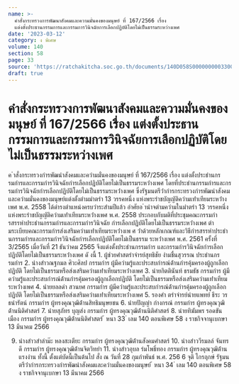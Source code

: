 ```yaml
---
name: >-
  คำสั่งกระทรวงการพัฒนาสังคมและความมั่นคงของมนุษย์ ที่ 167/2566 เรื่อง
  แต่งตั้งประธานกรรมการและกรรมการวินิจฉัยการเลือกปฏิบัติโดยไม่เป็นธรรมระหว่างเพศ
date: '2023-03-12'
category: ง พิเศษ
volume: 140
section: 58
page: 33
source: 'https://ratchakitcha.soc.go.th/documents/140D058S0000000003300.pdf'
draft: true
---
```


# คำสั่งกระทรวงการพัฒนาสังคมและความมั่นคงของมนุษย์ ที่ 167/2566 เรื่อง แต่งตั้งประธานกรรมการและกรรมการวินิจฉัยการเลือกปฏิบัติโดยไม่เป็นธรรมระหว่างเพศ

ค ําสั่งกระทรวงกํารพัฒนําสังคมและควํามมั่นคงของมนุษย์ ที่ 167/2566 เรื่อง แต่งตั้งประธํานกรรมกํารและกรรมกํารวินิจฉัยกํารเลือกปฏิบัติโดยไม่เป็นธรรมระหว่ํางเพศ โดยที่ประธํานกรรมกํารและกรรมกํารวินิจฉัยกํารเลือกปฏิบัติโดยไม่เป็นธรรมระหว่ํางเพศ ซึ่งรัฐมนตรีว่ํากํารกระทรวงกํารพัฒนําสังคมและควํามมั่นคงของมนุษย์แต่งตั้งตํามมําตรํา 13 วรรคหนึ่ง แห่งพระรําชบัญญัติควํามเท่ําเทียมระหว่ํางเพศ พ.ศ. 2558 ได้ดํารงตําแหน่งครบวําระสํามปีแล้ว อําศัยอ ํานําจตํามควํามในมําตรํา 13 วรรคหนึ่ง แห่งพระรําชบัญญัติควํามเท่ําเทียมระหว่ํางเพศ พ.ศ. 2558 ประกอบกับมติที่ประชุมคณะกรรมกํารสรรหําประธํานกรรมกํารและกรรมกํารวินิจฉัย กํารเลือกปฏิบัติโดยไม่เป็นธรรมระหว่ํางเพศ ตํามระเบียบคณะกรรมกํารส่งเสริมควํามเท่ําเทียมระหว่ํางเพ ศ ว่ําด้วยหลักเกณฑ์และวิธีกํารสรรหําประธํานกรรมกํารและกรรมกํารวินิจฉัยกํารเลือกปฏิบัติโดยไม่เป็นธรรม ระหว่ํางเพศ พ.ศ. 2561 ครั้งที่ 3/2565 เมื่อวันที่ 21 ธันวําคม 2565 จึงแต่งตั้งประธํานกรรมกําร และกรรมกํารวินิจฉัยกํารเลือกปฏิบัติโดยไม่เป็นธรรมระหว่ํางเพศ ดั งนี้ 1. ผู้ช่วยศําสตรําจํารย์สุทธิชัย งํามชื่นสุวรรณ ประธํานกรรมกําร 2. นํางสําวณฐกมล ศิวะศิลป กรรมกําร ผู้มีควํามรู้และประสบกํารณ์ด้ํานกํารคุ้มครองผู้ถูกเลือกปฏิบัติ โดยไม่เป็นธรรมหรือส่งเสริมควํามเท่ําเทียมระหว่ํางเพศ 3. นํายกิตตินันท์ ธรมธัช กรรมกําร ผู้มีควํามรู้และประสบกํารณ์ด้ํานกํารคุ้มครองผู้ถูกเลือกปฏิบัติ โดยไม่เป็นธรรมหรือส่งเสริมควํามเท่ําเทียมระหว่ํางเพศ 4. นํายยลลดํา สวนยศ กรรมกําร ผู้มีควํามรู้และประสบกํารณ์ด้ํานกํารคุ้มครองผู้ถูกเลือกปฏิบัติ โดยไม่เป็นธรรมหรือส่งเสริมควํามเท่ําเทียมระหว่ํางเพศ 5. รองศํา ตรําจํารย์นํายแพทย์ ธีระ วรธนํารัตน์ กรรมกําร ผู้ทรงคุณวุฒิด้ํานสิทธิมนุษยชน 6. นํายปัญญํา กํางกรณ์ กรรมกําร ผู้ทรงคุณวุฒิด้ํานนิติศําสตร์ 7. นํายสุภัทร บุญส่ง กรรมกําร ผู้ทรงคุณวุฒิด้ํานนิติศําสตร์ 8. นํายทิฆัมพร รอดขันเมือง กรรมกําร ผู้ทรงคุณวุฒิด้ํานนิติศําสตร์ ้ หนา 33 ่ เลม 140 ตอนพิเศษ 58 ง ราชกิจจานุเบกษา 13 มีนาคม 2566

9. นํางสําวสําลําม๊ะ หลงสะเตียะ กรรมกําร ผู้ทรงคุณวุฒิด้ํานสังคมศําสตร์ 10. นํางสําววีรมลล์ จันทรดี กรรมกําร ผู้ทรงคุณวุฒิด้ํานจิตวิทยํา 11. นํางสําวอุบล ร่มโพธิ์ทอง กรรมกําร ผู้ทรงคุณวุฒิด้ํานแรงงําน ทั้งนี้ ตั้งแต่บัดนี้เป็นต้นไป สั่ง ณ วันที่ 28 กุมภําพันธ์ พ.ศ. 256 6 จุติ ไกรฤกษ์ รัฐมนตรีว่ํากํารกระทรวงกํารพัฒนําสังคมและควํามมั่นคงของมนุษย์ ้ หนา 34 ่ เลม 140 ตอนพิเศษ 58 ง ราชกิจจานุเบกษา 13 มีนาคม 2566
